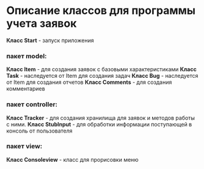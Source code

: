# Описание классов для программы учета заявок


**Класс Start** - запуск приложения

### пакет model:
**Класс Item** - для создания заявок с базовыми характеристиками
**Класс Task** - наследуется от Item для создания задач
**Класс Bug** - наследуется от Item для создания отчетов
**Класс Comments** - для создания комментариев

### пакет controller:
**Класс Tracker** - для создания хранилища для заявок и методов работы с ними.
**Класс StubInput** - для обработки информации поступающей в консоль от пользователя


### пакет view:
**Класс Consoleview** - класс для прорисовки меню
